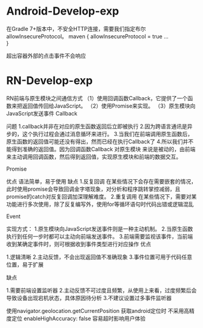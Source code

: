 # Android-Develop-exp
在Gradle 7+版本中，不安全HTTP连接，需要我们指定布尔allowInsecureProtocol。
maven {
    allowInsecureProtocol = true
    ...      
}

超出容器外部的点击事件不会响应

# RN-Develop-exp
RN前端与原生模块之间通信方式
（1）使用回调函数Callback，它提供了一个函数来把返回值传回给JavaScript。
（2）使用Promise来实现。
（3）原生模块向JavaScript发送事件
Callback

问题
1.callback并非在对应的原生函数返回后立即被执行
2.因为跨语言通讯是异步的，这个执行过程会通过消息循环来进行。 
3.当我们在前端调用原生函数后，原生函数的返回值可能还没有得出，然而已经在执行Callback了
4.所以我们并不能得到准确的返回值。因为回调函数Callback 对原生模块 来说是被动的，由前端来主动调用回调函数，然后得到返回值，实现原生模块和前端的数据交互。

Promise

优点
语法简单，易于使用
缺点
1.反复回调
   在某些情况下会存在需要嵌套的情况，此时使用promise会导致回调金字塔现象，对分析和程序跳转掌控减弱，且promise的catch对反复回调加深理解难度。
2.重复调用
   在某些情况下，需要对某功能进行多次使用，除了反复编写外，使用for等循环语句时代码出错或逻辑混乱
   
Event

实现方式：
1.原生模块向JavaScript发送事件则是一种主动机制。
2.当原生函数执行到任何一步时都可以主动向前端发送事件。
3.前端需要监视该事件，当前端收到某确定事件时，则可根据收到事件类型进行对应操作
优点

1.逻辑清晰
2.主动反馈，不会出现返回值不准确现象
3.事件位置可用于代码任意位置，易于扩展

缺点

1.需要前端设置监听器
2.主动反馈不可过度且频繁，从使用上来看，过度频繁后会导致设备出现宕机状态，具体原因待分析
3.不建议设置过多事件监听器


使用navigator.geolocation.getCurrentPosition 获取android定位时 不采用高精度定位 enableHighAccuracy: false 容易超时影响用户体验
